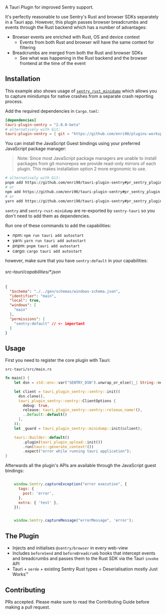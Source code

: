 A Tauri Plugin for improved Sentry support.

It's perfectly reasonable to use Sentry's Rust and browser SDKs separately in a
Tauri app. However, this plugin passes browser breadcrumbs and events through 
the Rust backend which has a number of advantages:

- Browser events are enriched with Rust, OS and device context
  - Events from both Rust and browser will have the same context for filtering
- Breadcrumbs are merged from both the Rust and browser SDKs
  - See what was happening in the Rust backend and the browser frontend at the
    time of the event

## Installation

This example also shows usage of
[`sentry_rust_minidump`](https://github.com/timfish/sentry-rust-minidump) which
allows you to capture minidumps for native crashes from a separate crash
reporting process.

Add the required dependencies in `Cargo.toml`:

```toml
[dependencies]
tauri-plugin-sentry = "2.0.0-beta"
# alternatively with Git:
tauri-plugin-sentry = { git = "https://github.com/enri90/plugins-workspace", branch = "pr_sentry_plugin" }
```

You can install the JavaScript Guest bindings using your preferred JavaScript package manager:

> Note: Since most JavaScript package managers are unable to install packages from git monorepos we provide read-only mirrors of each plugin. This makes installation option 2 more ergonomic to use.

```sh
# alternatively with Git:
pnpm add https://github.com/enri90/tauri-plugin-sentry#pr_sentry_plugin
# or
npm add https://github.com/enri90/tauri-plugin-sentry#pr_sentry_plugin
# or
yarn add https://github.com/enri90/tauri-plugin-sentry#pr_sentry_plugin
```

`sentry` and `sentry-rust-minidump` are re-exported by `sentry-tauri` so you
don't need to add them as dependencies.

Run one of these commands to add the capabilities:
- npm: `npm run tauri add autostart`
- yarn: `yarn run tauri add autostart`
- pnpm: `pnpm tauri add autostart`
- cargo: `cargo tauri add autostart`

however, make sure that you have `sentry:default` in your capabilities:

###### src-tauri/capabilities/*.json
```json
{
  "$schema": "./../gen/schemas/windows-schema.json",
  "identifier": "main",
  "local": true,
  "windows": [
    "main"
  ],
  "permissions": [
    "sentry:default" // <- important
  ]
}
```

## Usage
First you need to register the core plugin with Tauri:

`src-tauri/src/main.rs`

```rust
fn main() {
    let dsn = std::env::var("SENTRY_DSN").unwrap_or_else(|_| String::new());

    let client = tauri_plugin_sentry::sentry::init((
      dsn.clone(),
      tauri_plugin_sentry::sentry::ClientOptions {
        debug: true,
        release: tauri_plugin_sentry::sentry::release_name!(),
        ..Default::default()
      },
    ));
    let _guard = tauri_plugin_sentry::minidump::init(&client);

    tauri::Builder::default()
        .plugin(tauri_plugin_upload::init())
        .run(tauri::generate_context!())
        .expect("error while running tauri application");
}
```

Afterwards all the plugin's APIs are available through the JavaScript guest bindings:

```javascript

    window.Sentry.captureException("error execution", {
      tags: {
        post: 'error',
      },
      extra: { 'test' },
    });


    window.Sentry.captureMessage("errorMessage", 'error');

```

## The Plugin

- Injects and initialises `@sentry/browser` in every web-view
- Includes `beforeSend` and `beforeBreadcrumb` hooks that intercept events and breadcrumbs and passes
  them to the Rust SDK via the Tauri `invoke` API
- Tauri + `serde` + existing Sentry Rust types = Deserialisation mostly Just Works™️

## Contributing

PRs accepted. Please make sure to read the Contributing Guide before making a pull request.